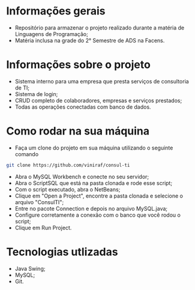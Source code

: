 # Informações gerais
* Repositório para armazenar o projeto realizado durante a matéria de Linguagens de Programação;
* Matéria inclusa na grade do 2° Semestre de ADS na Facens.

# Informações sobre o projeto
* Sistema interno para uma empresa que presta serviços de consultoria de TI;
* Sistema de login;
* CRUD completo de colaboradores, empresas e serviços prestados;
* Todas as operações conectadas com banco de dados.

# Como rodar na sua máquina
* Faça um clone do projeto em sua máquina utilizando o seguinte comando
```bash
git clone https://github.com/viniraf/consul-ti
```
* Abra o MySQL Workbench e conecte no seu servidor;
* Abra o ScriptSQL que está na pasta clonada e rode esse script;
* Com o script executado, abra o NetBeans;
* Clique em "Open a Project", encontre a pasta clonada e selecione o arquivo "ConsulTI";
* Entre no pacote Connection e depois no arquivo MySQL.java;
* Configure corretamente a conexão com o banco que você rodou o script;
* Clique em Run Project.

# Tecnologias utlizadas
* Java Swing;
* MySQL;
* Git.
